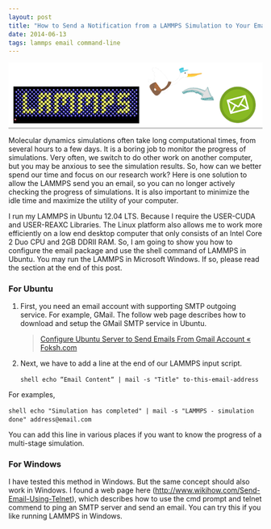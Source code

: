 ```yaml
---
layout: post
title: "How to Send a Notification from a LAMMPS Simulation to Your Email"
date: 2014-06-13
tags: lammps email command-line
---
```


<div style="background-color:#ccc;">
   <img src="/images/lammps-send-email.webp" alt="image: send email from Lammps"/>
</div>


Molecular dynamics simulations often take long computational times, from several hours to a few days. It is a boring job to monitor the progress of simulations. Very often, we switch to do other work on another computer, but you may be anxious to see the simulation results. So, how can we better spend our time and focus on our research work? Here is one solution to allow the LAMMPS send you an email, so you can no longer actively checking the progress of simulations. It is also important to minimize the idle time and maximize the utility of your computer.

I run my LAMMPS in Ubuntu 12.04 LTS. Because I require the USER-CUDA and USER-REAXC Libraries. The Linux platform also allows me to work more efficiently on a low end desktop computer that only consists of an Intel Core 2 Duo CPU and 2GB DDRII RAM. So, I am going to show you how to configure the email package and use the shell command of LAMMPS in Ubuntu. You may run the LAMMPS in Microsoft Windows. If so, please read the section at the end of this post.

### For Ubuntu

1. First, you need an email account with supporting SMTP outgoing service. For example, GMail. The follow web page describes how to download and setup the GMail SMTP service in Ubuntu.

   > <a href="http://foksh.com/site/configure-ubuntu-server-to-send-emails-from-gmail-account/" target="_blank">Configure Ubuntu Server to Send Emails From Gmail Account « Foksh.com</a>

2. Next, we have to add a line at the end of our LAMMPS input script.

   `shell echo “Email Content“ | mail -s "Title" to-this-email-address`

  For examples,
  
  `shell echo "Simulation has completed" | mail -s "LAMMPS - simulation done" address@email.com`
  
  You can add this line in various places if you want to know the progress of a multi-stage simulation.

### For Windows

I have tested this method in Windows. But the same concept should also work in Windows. I found a web page here (http://www.wikihow.com/Send-Email-Using-Telnet), which describes how to use the cmd prompt and telnet commend to ping an SMTP server and send an email. You can try this if you like running LAMMPS in Windows.